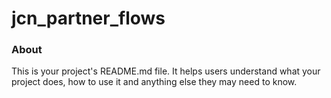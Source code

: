 jcn_partner_flows
=================

### About

This is your project's README.md file. It helps users understand what your
project does, how to use it and anything else they may need to know.